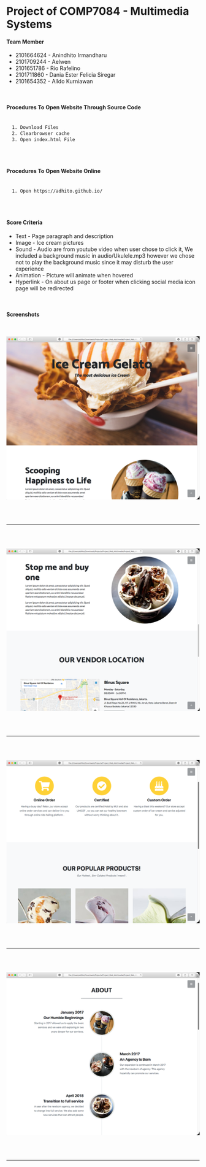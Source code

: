 # Project of COMP7084 - Multimedia Systems

<h4><strong> Team Member </strong></h4>
<ul> 
	<li> 2101664624 -  Anindhito Irmandharu </li>
  <li> 2101709244 -  Aelwen </li>
	<li> 2101651786 -  Rio Rafelino </li>
  <li> 2101711860 -  Dania Ester Felicia Siregar </li>
	<li> 2101654352 -  Alldo Kurniawan </li>
</ul>


  <br/>
<h4><strong> Procedures To Open Website Through Source Code</strong></h4>

<pre>
  <code>
  1. Download Files
  2. Clearbrowser cache
  3. Open index.html File
  </code>
</pre>

  <br/>
<h4><strong> Procedures To Open Website Online</strong></h4>

<pre>
  <code>
  1. Open https://adhito.github.io/
  </code>
</pre>



<br/>
<h4><strong> Score Criteria </strong></h4>
<ul> 
	<li> Text - Page paragraph and description</li>
  	<li> Image - Ice cream pictures</li>
	<li> Sound - Audio are from youtube video when user chose to click it, We included a background music in audio/Ukulele.mp3 however we chose not to play the background music since it may disturb the user experience</li>
  	<li> Animation - Picture will animate when hovered </li>
	<li> Hyperlink - On about us page or footer when clicking social media icon page will be redirected </li>
</ul>


<br/>
<h4><strong> Screenshots </strong></h4>

<br/>

![Image 1](https://raw.githubusercontent.com/Adhito/Project_Web_Multimedia_IceCreamGelato/master/img/screenshots/Screen%20Shot%202019-05-10%20at%2013.48.34.png)

<br/> <br/>
______________________________________________________________________________________________________________________
<br/> <br/>

![Image 2](https://raw.githubusercontent.com/Adhito/Project_Web_Multimedia_IceCreamGelato/master/img/screenshots/Screen%20Shot%202019-05-10%20at%2013.48.50.png)

<br/> <br/>
______________________________________________________________________________________________________________________
<br/> <br/> 

![Image 3](https://raw.githubusercontent.com/Adhito/Project_Web_Multimedia_IceCreamGelato/master/img/screenshots/Screen%20Shot%202019-05-10%20at%2013.49.07.png)

<br/> <br/>
______________________________________________________________________________________________________________________
<br/> <br/>

![Image 4](https://raw.githubusercontent.com/Adhito/Project_Web_Multimedia_IceCreamGelato/master/img/screenshots/Screen%20Shot%202019-05-10%20at%2013.49.17.png)

<br/> <br/>
______________________________________________________________________________________________________________________
<br/> <br/>


